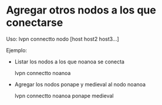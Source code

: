 # Agregar otros nodos a los que conectarse

Uso:
lvpn connectto nodo [host host2 host3...]

Ejemplo:

* Listar los nodos a los que noanoa se conecta

    lvpn connectto noanoa

* Agregar los nodos ponape y medieval al nodo noanoa

    lvpn connectto noanoa ponape medieval
